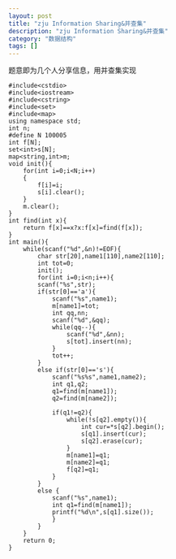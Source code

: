 ```yaml
---
layout: post
title: "zju Information Sharing&并查集"
description: "zju Information Sharing&并查集"
category: "数据结构"
tags: []
---
```



题意即为几个人分享信息，用并查集实现

	#include<cstdio>
	#include<iostream>
	#include<cstring>
	#include<set>
	#include<map>
	using namespace std;
	int n;
	#define N 100005
	int f[N];
	set<int>s[N];
	map<string,int>m;
	void init(){
		for(int i=0;i<N;i++)
		{
			f[i]=i;
			s[i].clear();
		}
		m.clear();
	}
	int find(int x){
		return f[x]==x?x:f[x]=find(f[x]);
	}
	int main(){
		while(scanf("%d",&n)!=EOF){
			char str[20],name1[110],name2[110];
			int tot=0;
			init();
			for(int i=0;i<n;i++){
			scanf("%s",str);
			if(str[0]=='a'){
				scanf("%s",name1);
				m[name1]=tot;
				int qq,nn;
				scanf("%d",&qq);
				while(qq--){
					scanf("%d",&nn);
					s[tot].insert(nn);
				}
				tot++;
			}
			else if(str[0]=='s'){
				scanf("%s%s",name1,name2);
				int q1,q2;
				q1=find(m[name1]);
				q2=find(m[name2]);
				
				if(q1!=q2){
					while(!s[q2].empty()){
						int cur=*s[q2].begin();
						s[q1].insert(cur);
						s[q2].erase(cur);
					}
					m[name1]=q1;
					m[name2]=q1;
					f[q2]=q1;
				}
			}
			else {
				scanf("%s",name1);
				int q1=find(m[name1]);
				printf("%d\n",s[q1].size());
				}
			}
		}
		return 0;
	}

